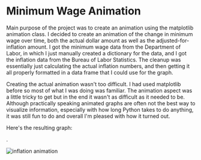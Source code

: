 # Minimum Wage Animation

Main purpose of the project was to create an animation using the matplotlib animation class. I decided to create an animation of the change in minimum wage over time, both the actual dollar amount as well as the adjusted-for-inflation amount. I got the minimum wage data from the Department of Labor, in which I just manually created a dictionary for the data, and I got the inflation data from the Bureau of Labor Statistics. The cleanup was essentially just calculating the actual inflation numbers, and then getting it all properly formatted in a data frame that I could use for the graph. 

Creating the actual animation wasn't too difficult. I had used matplotlib before so most of what I was doing was familiar. The animation aspect was a little tricky to get but in the end it wasn't as difficult as it needed to be. Although practically speaking animated graphs are often not the best way to visualize information, especially with how long Python takes to do anything, it was still fun to do and overall I'm pleased with how it turned out.

Here's the resulting graph:

.

![inflation animation](https://user-images.githubusercontent.com/89417792/210717267-aad3fa90-6ca3-4bc5-9e27-43ea94be571e.gif)

